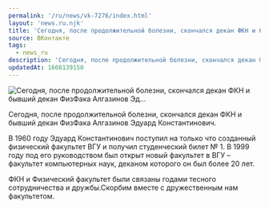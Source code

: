 ```yaml
---
permalink: '/ru/news/vk-7276/index.html'
layout: 'news.ru.njk'
title: 'Сегодня, после продолжительной болезни, скончался декан ФКН и бывший декан ФизФака Алгазинов Эд…'
source: ВКонтакте
tags:
  - news_ru
description: 'Сегодня, после продолжительной болезни, скончался декан ФКН и бывший декан ФизФака Алгазинов Эд…'
updatedAt: 1608139150
---
```

![Сегодня, после продолжительной болезни, скончался декан ФКН и бывший декан ФизФака Алгазинов Эд…](https://sun9-18.userapi.com/impg/ZLhEEh91-lqgBydvXvKTeCPm6URtHuaOdpaILQ/8bwHdyX-EzY.jpg?size=1280x742&quality=96&proxy=1&sign=0be22e430e485c86ec2f31f959fa3020&c_uniq_tag=TOOQb9xauwsnvZrsCc4Mea38TEhgePgyA-9Xy7cRhuU&type=album)

Сегодня, после продолжительной болезни, скончался декан ФКН и бывший декан ФизФака Алгазинов Эдуард Константинович.

В 1960 году Эдуард Константинович поступил на только что созданный физический факультет ВГУ и получил студенческий билет № 1. В 1999 году под его руководством был открыт новый факультет в ВГУ – факультет компьютерных наук, деканом которого он был более 20 лет.

ФКН и Физический факультет были связаны годами тесного сотрудничества и дружбы.Скорбим вместе с дружественным нам факультетом.
